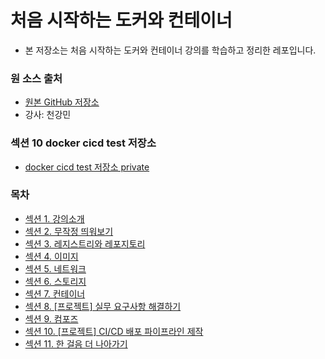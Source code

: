 # 처음 시작하는 도커와 컨테이너

- 본 저장소는 처음 시작하는 도커와 컨테이너 강의를 학습하고 정리한 레포입니다.

### 원 소스 출처

- [원본 GitHub 저장소](https://github.com/cjsrkd3321/getting-started-with-docker-and-containers)
- 강사: 천강민

### 섹션 10 docker cicd test 저장소
- [docker cicd test 저장소 private](https://github.com/devellybutton/docker-cicd-test.git)

### 목차

- [섹션 1. 강의소개](./S01/README.md)
- [섹션 2. 무작정 띄워보기](./S02/README.md)
- [섹션 3. 레지스트리와 레포지토리](./S03/README.md)
- [섹션 4. 이미지](./S04/README.md)
- [섹션 5. 네트워크](./S05/README.md)
- [섹션 6. 스토리지](./S06/README.md)
- [섹션 7. 컨테이너](./S07/README.md)
- [섹션 8. [프로젝트] 실무 요구사항 해결하기](./S08/README.md)
- [섹션 9. 컴포즈](./S09/README.md)
- [섹션 10. [프로젝트] CI/CD 배포 파이프라인 제작](./S10/README.md)
- [섹션 11. 한 걸음 더 나아가기](./S11/README.md)

